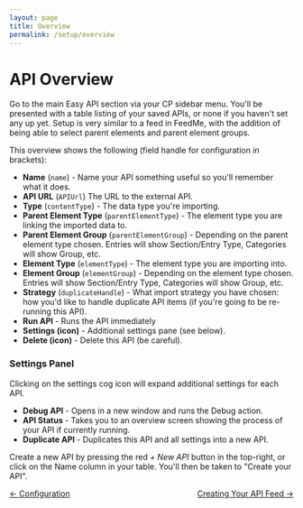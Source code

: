 ```yaml
---
layout: page
title: Overview
permalink: /setup/overview
---
```

# API Overview

Go to the main Easy API section via your CP sidebar menu. You'll be presented with a table listing of your saved APIs, or none if you haven't set any up yet. Setup is very similar to a feed in FeedMe, with the addition of being able to select parent elements and parent element groups.

This overview shows the following (field handle for configuration in brackets):

- **Name** (`name`) - Name your API something useful so you'll remember what it does.
- **API URL** (`APIUrl`) The URL to the external API.
- **Type** (`contentType`) - The data type you're importing.
- **Parent Element Type** (`parentElementType`) - The element type you are linking the imported data to.
- **Parent Element Group** (`parentElementGroup`) - Depending on the parent element type chosen. Entries will show Section/Entry Type, Categories will show Group, etc.
- **Element Type** (`elementType`) - The element type you are importing into.
- **Element Group** (`elementGroup`) - Depending on the element type chosen. Entries will show Section/Entry Type, Categories will show Group, etc.
- **Strategy** (`duplicateHandle`) - What import strategy you have chosen: how you'd like to handle duplicate API items (if you're going to be re-running this API).
- **Run API** - Runs the API immediately
- **Settings (icon)** - Additional settings pane (see below).
- **Delete (icon)** - Delete this API (be careful).

### Settings Panel
Clicking on the settings cog icon will expand additional settings for each API.
- **Debug API** - Opens in a new window and runs the Debug action.
- **API Status** - Takes you to an overview screen showing the process of your API if currently running.
- **Duplicate API** - Duplicates this API and all settings into a new API.

Create a new API by pressing the red _\+ New API_ button in the top-right, or click on the Name column in your table. You'll then be taken to "Create your API".

<div style="display: flex; justify-content: space-between">
<a href="/getting-started/configuration">← Configuration</a><a href="/setup/creating">Creating Your API Feed →</a>
</div>